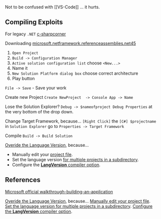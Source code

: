 Not to be confused with [[VS-Code]] ... it hurts.

## Compiling Exploits

For legacy `.NET` [c-sharpcorner](https://www.c-sharpcorner.com/article/open-legacy-projects-4-5-framework-in-visual-studio-2022/)

Downloading [microsoft.netframework.referenceassemblies.net45](https://www.nuget.org/packages/microsoft.netframework.referenceassemblies.net45)

1. `Open Project`
1. `Build -> Configuration Manager`
1. `Active solution configuration list` choose `<New...>` 
1. Name it
1. `New Solution Platform dialog box` choose correct architecture
1. Play button

`File -> Save` - Save your work

Create new Project
`Create NewProject  -> Console App -> Name`

Lose the Solution Explorer?
`Debug -> $nameofproject Debug Properties` at the very bottom of the drop down.

Change Target Framework, because...
`[Right Click]` the `[C#] $projectname` in `Solution Explorer` go to `Properties -> Target Framework`

Compile 
`Build -> Build Solution` 

[Overide the  Language Version](https://learn.microsoft.com/en-us/dotnet/csharp/language-reference/configure-language-version), because...
- Manually edit your [project file](https://learn.microsoft.com/en-us/dotnet/csharp/language-reference/configure-language-version#edit-the-project-file).
- Set the language version [for multiple projects in a subdirectory](https://learn.microsoft.com/en-us/dotnet/csharp/language-reference/configure-language-version#configure-multiple-projects).
- Configure the [**LangVersion** compiler option](https://learn.microsoft.com/en-us/dotnet/csharp/language-reference/compiler-options/language#langversion).

## References

[Microsoft official walkthrough-building-an-application](https://learn.microsoft.com/en-us/visualstudio/ide/walkthrough-building-an-application?view=vs-2022)

[Overide the  Language Version](https://learn.microsoft.com/en-us/dotnet/csharp/language-reference/configure-language-version), because...
[Manually edit your project file](https://learn.microsoft.com/en-us/dotnet/csharp/language-reference/configure-language-version#edit-the-project-file).
[Set the language version for multiple projects in a subdirectory](https://learn.microsoft.com/en-us/dotnet/csharp/language-reference/configure-language-version#configure-multiple-projects).
[Configure the **LangVersion** compiler option](https://learn.microsoft.com/en-us/dotnet/csharp/language-reference/compiler-options/language#langversion).